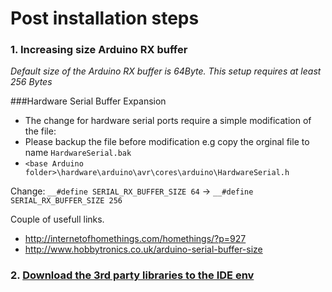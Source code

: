 # Post installation steps

### 1. Increasing size Arduino RX buffer   
_Default size of the Arduino RX buffer is 64Byte. This setup requires at least 256 Bytes_

###Hardware Serial Buffer Expansion   
- The change for hardware serial ports require a simple modification of the file: 
- Please backup the file before modification e.g copy the orginal file to name `HardwareSerial.bak`
- `<base Arduino folder>\hardware\arduino\avr\cores\arduino\HardwareSerial.h`   

Change:  `__#define SERIAL_RX_BUFFER_SIZE 64` -> `__#define SERIAL_RX_BUFFER_SIZE 256`   

Couple of usefull links.   
- http://internetofhomethings.com/homethings/?p=927     
- http://www.hobbytronics.co.uk/arduino-serial-buffer-size    

### 2. [Download the 3rd party libraries to the IDE env](https://github.com/TampereTC/IOT-Rally-2016-MQTT/blob/master/Arduino%20IDE%20and%203rd%20party%20libraries.md)

